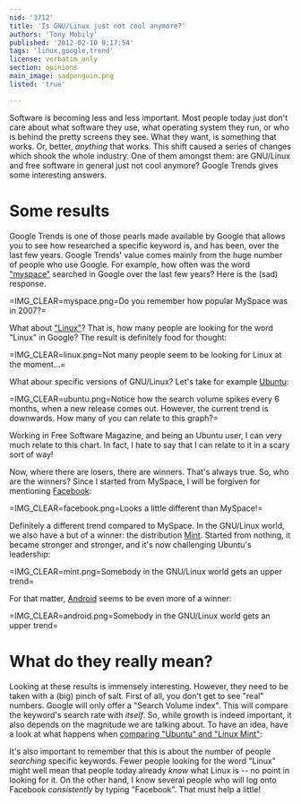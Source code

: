 ```yaml
---
nid: '3712'
title: 'Is GNU/Linux just not cool anymore?'
authors: 'Tony Mobily'
published: '2012-02-10 8:17:54'
tags: 'linux,google,trend'
license: verbatim_only
section: opinions
main_image: sadpenguin.png
listed: 'true'

---
```

Software is becoming less and less important. Most people today just don't care about what software they use, what operating system they run, or who is behind the pretty screens they see. What they want, is something that works. Or, better, _anything_ that works. This shift caused a series of changes which shook the whole industry. One of them amongst them: are GNU/Linux and free software in general just not cool anymore? Google Trends gives some interesting answers.

# Some results

Google Trends is one of those pearls made available by Google that allows you to see how researched a specific keyword is, and has been, over the last few years. Google Trends' value comes mainly from the huge number of people who use Google. For example, how often was the word ["myspace"](http://www.google.com/trends/?q=myspace) searched in Google over the last few years? Here is the (sad) response.

=IMG_CLEAR=myspace.png=Do you remember how popular MySpace was in 2007?=

What about ["Linux"](http://www.google.com/trends/?q=linux&ctab=0)? That is, how many people are looking for the word "Linux" in Google? The result is definitely food for thought:

=IMG_CLEAR=linux.png=Not many people seem to be looking for Linux at the moment...=

What abour specific versions of GNU/Linux? Let's take for example [Ubuntu](http://www.google.com.au/trends/?q=ubuntu):

=IMG_CLEAR=ubuntu.png=Notice how the search volume spikes every 6 months, when a new release comes out. However, the current trend is downwards. How many of you can relate to this graph?=

Working in Free Software Magazine, and being an Ubuntu user, I can very much relate to this chart. In fact, I hate to say that I can relate to it in a scary sort of way!

Now, where there are losers, there are winners. That's always true. So, who are the winners? Since I started from MySpace, I will be forgiven for mentioning [Facebook](http://www.google.com.au/trends/?q=facebook):

=IMG_CLEAR=facebook.png=Looks a little different than MySpace!=

Definitely a different trend compared to MySpace.
In the GNU/Linux world, we also have a but of a winner: the distribution [Mint](http://www.google.com.au/trends/?q=linux+mint). Started from nothing, it became stronger and stronger, and it's now challenging Ubuntu's leadership:

=IMG_CLEAR=mint.png=Somebody in the GNU/Linux world gets an upper trend=

For that matter, [Android](http://www.google.com.au/trends/?q=android) seems to be even more of a winner:

=IMG_CLEAR=android.png=Somebody in the GNU/Linux world gets an upper trend=

# What do they really mean?

Looking at these results is immensely interesting. However, they need to be taken with a (big) pinch of salt. First of all, you don't get to see "real" numbers. Google will only offer a "Search Volume index". This will compare the keyword's search rate with *itself*. So, while growth is indeed important, it also depends on the magnitude we are talking about. To have an idea, have a look at what happens when [comparing "Ubuntu" and "Linux Mint"](http://www.google.com/trends/?q=ubuntu,linux+mint):

It's also important to remember that this is about the number of people _searching_ specific keywords. Fewer people looking for the word "Linux" might well mean that people today already _know_ what Linux is -- no point in looking for it. On the other hand, I know several people who will log onto Facebook _consistently_ by typing "Facebook". That must help a little!